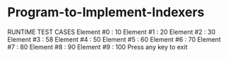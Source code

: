 # Program-to-Implement-Indexers


RUNTIME TEST CASES
Element #0 : 10
Element #1 : 20
Element #2 : 30
Element #3 : 58
Element #4 : 50
Element #5 : 60
Element #6 : 70
Element #7 : 80
Element #8 : 90
Element #9 : 100
Press any key to exit
